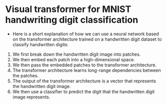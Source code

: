 # Visual transformer for MNIST handwriting digit classification 

- Here is a short explanation of how we can use a neural network based on the transformer architecture trained on a handwritten digit dataset to classify handwritten digits:

1. We first break down the handwritten digit image into patches.
2. We then embed each patch into a high-dimensional space.
3. We then pass the embedded patches to the transformer architecture.
4. The transformer architecture learns long-range dependencies between the patches.
5. The output of the transformer architecture is a vector that represents the handwritten digit image.
6. We then use a classifier to predict the digit that the handwritten digit image represents.
